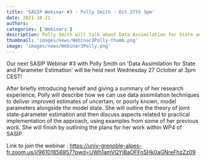 ```yaml
---
title: 'SASIP Webinar #3 - Polly Smith - Oct 27th 3pm'
date: 2021-10-21
authors:
categories: ['Webinars']
description: Polly Smith will talk about Data Assimilation for State and Parameter Estimation
thumbnail: 'images/news/Webinar3Polly-thumb.png'
image: 'images/news/Webinar3Polly.png'
---
```

Our next SASIP Webinar #3 with Polly Smith on 'Data Assimilation for State and Parameter Estimation' will be held next Wednesday 27 October at 3pm CEST!

After briefly introducing herself and giving a summary of her research experience, Polly will describe how we can use data assimilation techniques to deliver improved estimates of uncertain, or poorly known, model parameters alongside the model state. She will outline the theory of joint state-parameter estimation and then discuss aspects related to practical implementation of the approach, using examples from some of her previous work. She will finish by outlining the plans for her work within WP4 of SASIP. 

Link to join the webinar : https://univ-grenoble-alpes-fr.zoom.us/j/96101856957?pwd=UWh1amVQYjBaOFFnSHk0aGNreFhzZz09
